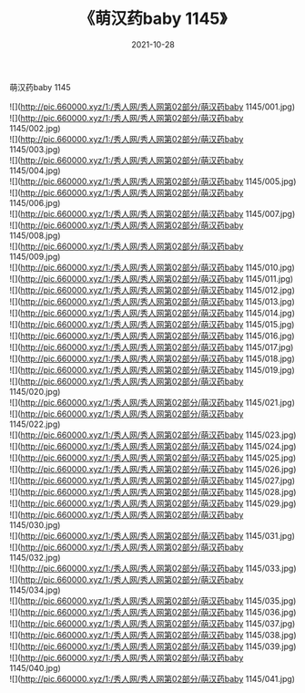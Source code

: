 ﻿---
layout: post
title:  《萌汉药baby 1145》
date:   2021-10-28
img: http://pic.660000.xyz/1:/秀人网/秀人网第02部分/萌汉药baby 1145/000.jpg
categories: [美女, 清纯, 唯美]
---

萌汉药baby 1145

  ![](http://pic.660000.xyz/1:/秀人网/秀人网第02部分/萌汉药baby 1145/001.jpg) <br> ![](http://pic.660000.xyz/1:/秀人网/秀人网第02部分/萌汉药baby 1145/002.jpg) <br> ![](http://pic.660000.xyz/1:/秀人网/秀人网第02部分/萌汉药baby 1145/003.jpg) <br> ![](http://pic.660000.xyz/1:/秀人网/秀人网第02部分/萌汉药baby 1145/004.jpg) <br> ![](http://pic.660000.xyz/1:/秀人网/秀人网第02部分/萌汉药baby 1145/005.jpg) <br> ![](http://pic.660000.xyz/1:/秀人网/秀人网第02部分/萌汉药baby 1145/006.jpg) <br> ![](http://pic.660000.xyz/1:/秀人网/秀人网第02部分/萌汉药baby 1145/007.jpg) <br> ![](http://pic.660000.xyz/1:/秀人网/秀人网第02部分/萌汉药baby 1145/008.jpg) <br> ![](http://pic.660000.xyz/1:/秀人网/秀人网第02部分/萌汉药baby 1145/009.jpg) <br> ![](http://pic.660000.xyz/1:/秀人网/秀人网第02部分/萌汉药baby 1145/010.jpg) <br> ![](http://pic.660000.xyz/1:/秀人网/秀人网第02部分/萌汉药baby 1145/011.jpg) <br> ![](http://pic.660000.xyz/1:/秀人网/秀人网第02部分/萌汉药baby 1145/012.jpg) <br> ![](http://pic.660000.xyz/1:/秀人网/秀人网第02部分/萌汉药baby 1145/013.jpg) <br> ![](http://pic.660000.xyz/1:/秀人网/秀人网第02部分/萌汉药baby 1145/014.jpg) <br> ![](http://pic.660000.xyz/1:/秀人网/秀人网第02部分/萌汉药baby 1145/015.jpg) <br> ![](http://pic.660000.xyz/1:/秀人网/秀人网第02部分/萌汉药baby 1145/016.jpg) <br> ![](http://pic.660000.xyz/1:/秀人网/秀人网第02部分/萌汉药baby 1145/017.jpg) <br> ![](http://pic.660000.xyz/1:/秀人网/秀人网第02部分/萌汉药baby 1145/018.jpg) <br> ![](http://pic.660000.xyz/1:/秀人网/秀人网第02部分/萌汉药baby 1145/019.jpg) <br> ![](http://pic.660000.xyz/1:/秀人网/秀人网第02部分/萌汉药baby 1145/020.jpg) <br> ![](http://pic.660000.xyz/1:/秀人网/秀人网第02部分/萌汉药baby 1145/021.jpg) <br> ![](http://pic.660000.xyz/1:/秀人网/秀人网第02部分/萌汉药baby 1145/022.jpg) <br> ![](http://pic.660000.xyz/1:/秀人网/秀人网第02部分/萌汉药baby 1145/023.jpg) <br> ![](http://pic.660000.xyz/1:/秀人网/秀人网第02部分/萌汉药baby 1145/024.jpg) <br> ![](http://pic.660000.xyz/1:/秀人网/秀人网第02部分/萌汉药baby 1145/025.jpg) <br> ![](http://pic.660000.xyz/1:/秀人网/秀人网第02部分/萌汉药baby 1145/026.jpg) <br> ![](http://pic.660000.xyz/1:/秀人网/秀人网第02部分/萌汉药baby 1145/027.jpg) <br> ![](http://pic.660000.xyz/1:/秀人网/秀人网第02部分/萌汉药baby 1145/028.jpg) <br> ![](http://pic.660000.xyz/1:/秀人网/秀人网第02部分/萌汉药baby 1145/029.jpg) <br> ![](http://pic.660000.xyz/1:/秀人网/秀人网第02部分/萌汉药baby 1145/030.jpg) <br> ![](http://pic.660000.xyz/1:/秀人网/秀人网第02部分/萌汉药baby 1145/031.jpg) <br> ![](http://pic.660000.xyz/1:/秀人网/秀人网第02部分/萌汉药baby 1145/032.jpg) <br> ![](http://pic.660000.xyz/1:/秀人网/秀人网第02部分/萌汉药baby 1145/033.jpg) <br> ![](http://pic.660000.xyz/1:/秀人网/秀人网第02部分/萌汉药baby 1145/034.jpg) <br> ![](http://pic.660000.xyz/1:/秀人网/秀人网第02部分/萌汉药baby 1145/035.jpg) <br> ![](http://pic.660000.xyz/1:/秀人网/秀人网第02部分/萌汉药baby 1145/036.jpg) <br> ![](http://pic.660000.xyz/1:/秀人网/秀人网第02部分/萌汉药baby 1145/037.jpg) <br> ![](http://pic.660000.xyz/1:/秀人网/秀人网第02部分/萌汉药baby 1145/038.jpg) <br> ![](http://pic.660000.xyz/1:/秀人网/秀人网第02部分/萌汉药baby 1145/039.jpg) <br> ![](http://pic.660000.xyz/1:/秀人网/秀人网第02部分/萌汉药baby 1145/040.jpg) <br> ![](http://pic.660000.xyz/1:/秀人网/秀人网第02部分/萌汉药baby 1145/041.jpg) <br>